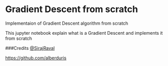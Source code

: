 # Gradient Descent from scratch

Implementaion of Gradient Descent algorithm from scratch

This jupyter notebook explain what is a Gradient Descent and implements it from scratch

###Credits
[@SirajRaval](https://www.youtube.com/channel/UCWN3xxRkmTPmbKwht9FuE5A)

https://github.com/alberduris
